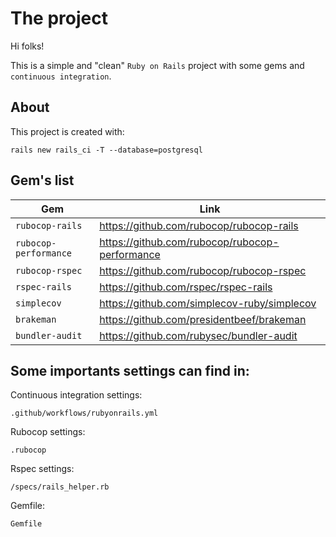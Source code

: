 # The project
Hi folks!

This is a simple and "clean" `Ruby on Rails` project with some gems and `continuous integration`.

## About

This project is created with:
```
rails new rails_ci -T --database=postgresql
```

## Gem's list
| Gem | Link |
| --- | --- |
| `rubocop-rails` | https://github.com/rubocop/rubocop-rails |
| `rubocop-performance` | https://github.com/rubocop/rubocop-performance |
| `rubocop-rspec` | https://github.com/rubocop/rubocop-rspec |
| `rspec-rails` | https://github.com/rspec/rspec-rails |
| `simplecov` | https://github.com/simplecov-ruby/simplecov |
| `brakeman` | https://github.com/presidentbeef/brakeman |
| `bundler-audit` | https://github.com/rubysec/bundler-audit |

## Some importants settings can find in:

Continuous integration settings:
```
.github/workflows/rubyonrails.yml
```

Rubocop settings:
```
.rubocop
```

Rspec settings:
```
/specs/rails_helper.rb
```

Gemfile:
```
Gemfile
```
